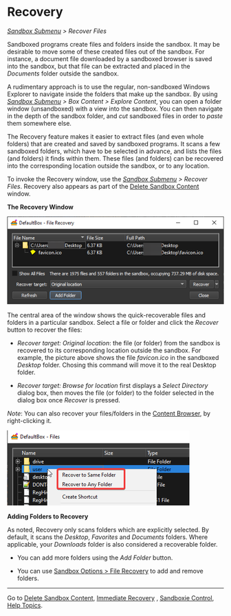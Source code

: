 # Recovery

_[Sandbox Submenu](SP_SandboxSubmenu.md) > Recover Files_

Sandboxed programs create files and folders inside the sandbox. It may be desirable to move some of these created files
out of the sandbox. For instance, a document file downloaded by a sandboxed browser is saved into the sandbox, but that
file can be extracted and placed in the _Documents_ folder outside the sandbox.

A rudimentary approach is to use the regular, non-sandboxed Windows Explorer to navigate inside the folders that make up
the sandbox. By using _[Sandbox Submenu](SP_SandboxSubmenu.md) > Box Content > Explore Content_, you can open a folder
window (unsandboxed) with a view into the sandbox. You can then navigate in the depth of the sandbox folder, and _cut_
sandboxed files in order to _paste_ them somewhere else.

The Recovery feature makes it easier to extract files (and even whole folders) that are created and saved by sandboxed
programs. It scans a few sandboxed folders, which have to be selected in advance, and lists the files (and folders) it
finds within them. These files (and folders) can be recovered into the corresponding location outside the sandbox, or to
any location.

To invoke the Recovery window, use the _[Sandbox Submenu](SP_SandboxSubmenu.md) > Recover Files_. Recovery also appears
as part of the [Delete Sandbox Content](DeleteSandboxContent.md) window.

**The Recovery Window**

![](../Media/SP_RecoverSandbox.png)

The central area of the window shows the quick-recoverable files and folders in a particular sandbox. Select a file or
folder and click the _Recover_ button to recover the files:

* _Recover target: Original location_: the file (or folder) from the sandbox is recovered to its corresponding location
  outside the sandbox. For example, the picture above shows the file _favicon.ico_ in the sandboxed _Desktop_ folder.
  Chosing this command will move it to the real Desktop folder.

* _Recover target: Browse for location_ first displays a _Select Directory_ dialog box, then moves the file (or folder)
  to the folder selected in the dialog box once _Recover_ is pressed.

_Note_: You can also recover your files/folders in the [Content Browser](ContentBrowser.md), by right-clicking it.

![](../Media/SP_RecoverSandboxContentBrowser.png)

**Adding Folders to Recovery**

As noted, Recovery only scans folders which are explicitly selected. By default, it scans the _Desktop_, _Favorites_
and _Documents_ folders. Where applicable, your _Downloads_ folder is also considered a recoverable folder.

* You can add more folders using the _Add Folder_ button.

* You can use [Sandbox Options > File Recovery](RecoverySettings.md) to add and remove folders.

* * *
Go to [Delete Sandbox Content](DeleteSandboxContent.md), [Immediate Recovery](ImmediateRecovery.md)
, [Sandboxie Control](SP_SBControl.md), [Help Topics](HelpTopics.md).

